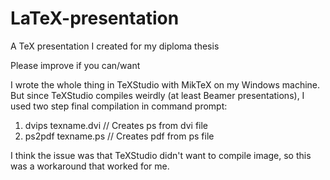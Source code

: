 # LaTeX-presentation
A TeX presentation I created for my diploma thesis

Please improve if you can/want

I wrote the whole thing in TeXStudio with MikTeX on my Windows machine. But since TeXStudio compiles weirdly (at least Beamer presentations), I used two step final compilation in command prompt:

1. dvips texname.dvi // Creates ps from dvi file
2. ps2pdf texname.ps // Creates pdf from ps file

I think the issue was that TeXStudio didn't want to compile image, so this was a workaround that worked for me.
